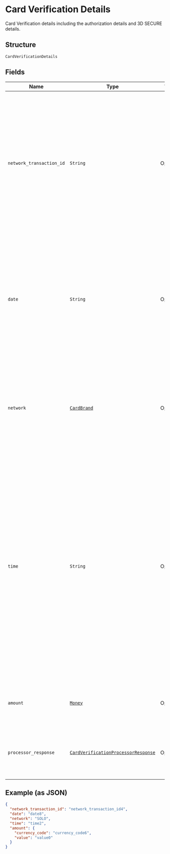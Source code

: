 
# Card Verification Details

Card Verification details including the authorization details and 3D SECURE details.

## Structure

`CardVerificationDetails`

## Fields

| Name | Type | Tags | Description |
|  --- | --- | --- | --- |
| `network_transaction_id` | `String` | Optional | Transaction Identifier as given by the network to indicate a previously executed CIT authorization. Only present when authorization is successful for a verification.<br><br>**Constraints**: *Minimum Length*: `1`, *Maximum Length*: `1024`, *Pattern*: `^[a-zA-Z0-9-_@.:&+=*^'~#!$%()]+$` |
| `date` | `String` | Optional | The date that the transaction was authorized by the scheme. This field may not be returned for all networks. MasterCard refers to this field as "BankNet reference date".<br><br>**Constraints**: *Minimum Length*: `4`, *Maximum Length*: `4`, *Pattern*: `^[0-9]+$` |
| `network` | [`CardBrand`](../../doc/models/card-brand.md) | Optional | The card network or brand. Applies to credit, debit, gift, and payment cards.<br><br>**Constraints**: *Minimum Length*: `1`, *Maximum Length*: `255`, *Pattern*: `^[A-Z_]+$` |
| `time` | `String` | Optional | The date and time, in [Internet date and time format](https://tools.ietf.org/html/rfc3339#section-5.6). Seconds are required while fractional seconds are optional.<blockquote><strong>Note:</strong> The regular expression provides guidance but does not reject all invalid dates.</blockquote><br><br>**Constraints**: *Minimum Length*: `20`, *Maximum Length*: `64`, *Pattern*: `^[0-9]{4}-(0[1-9]\|1[0-2])-(0[1-9]\|[1-2][0-9]\|3[0-1])[T,t]([0-1][0-9]\|2[0-3]):[0-5][0-9]:([0-5][0-9]\|60)([.][0-9]+)?([Zz]\|[+-][0-9]{2}:[0-9]{2})$` |
| `amount` | [`Money`](../../doc/models/money.md) | Optional | The currency and amount for a financial transaction, such as a balance or payment due. |
| `processor_response` | [`CardVerificationProcessorResponse`](../../doc/models/card-verification-processor-response.md) | Optional | The processor response information for payment requests, such as direct credit card transactions. |

## Example (as JSON)

```json
{
  "network_transaction_id": "network_transaction_id4",
  "date": "date8",
  "network": "SOLO",
  "time": "time2",
  "amount": {
    "currency_code": "currency_code6",
    "value": "value0"
  }
}
```

